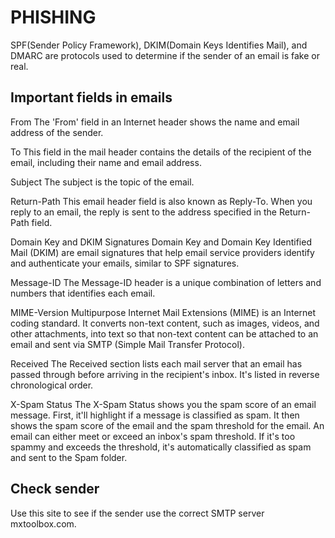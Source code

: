 # PHISHING
SPF(Sender Policy Framework), DKIM(Domain Keys Identifies Mail), and DMARC are protocols used to determine if the sender of an email is fake or real.

## Important fields in emails
From
The 'From' field in an Internet header shows the name and email address of the sender.

To
This field in the mail header contains the details of the recipient of the email, including their name and email address.

Subject
The subject is the topic of the email.

Return-Path
This email header field is also known as Reply-To. When you reply to an email, the reply is sent to the address specified in the Return-Path field.

Domain Key and DKIM Signatures
Domain Key and Domain Key Identified Mail (DKIM) are email signatures that help email service providers identify and authenticate your emails, similar to SPF signatures.

Message-ID
The Message-ID header is a unique combination of letters and numbers that identifies each email.

MIME-Version
Multipurpose Internet Mail Extensions (MIME) is an Internet coding standard. It converts non-text content, such as images, videos, and other attachments, into text so that non-text content can be attached to an email and sent via SMTP (Simple Mail Transfer Protocol).

Received
The Received section lists each mail server that an email has passed through before arriving in the recipient's inbox. It's listed in reverse chronological order.

X-Spam Status
The X-Spam Status shows you the spam score of an email message.
First, it'll highlight if a message is classified as spam.
It then shows the spam score of the email and the spam threshold for the email.
An email can either meet or exceed an inbox's spam threshold. If it's too spammy and exceeds the threshold, it's automatically classified as spam and sent to the Spam folder.

## Check sender
Use this site to see if the sender use the correct SMTP server mxtoolbox.com.
